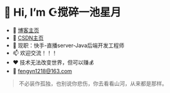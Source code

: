 # 👋 Hi, I’m ☪️搅碎一池星月
- 🌱 [博客主页](http://59.110.23.184:8081/)
- 👀 [CSDN主页](https://blog.csdn.net/weixin_45518155)
- 💞️ 现职：快手-直播server-Java后端开发工程师
- 📫 欢迎交流！！！
- ❤️ 技术无法改变世界，但可以赚💰
- 📮 fengyn1218@163.com
> 不必装作孤独，也别说你悲伤，你去看看山河，从来都是那样。
